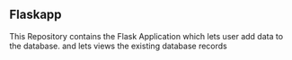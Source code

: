 ## Flaskapp
This Repository contains the Flask Application which lets user add data to the database.
and lets views the existing database records
